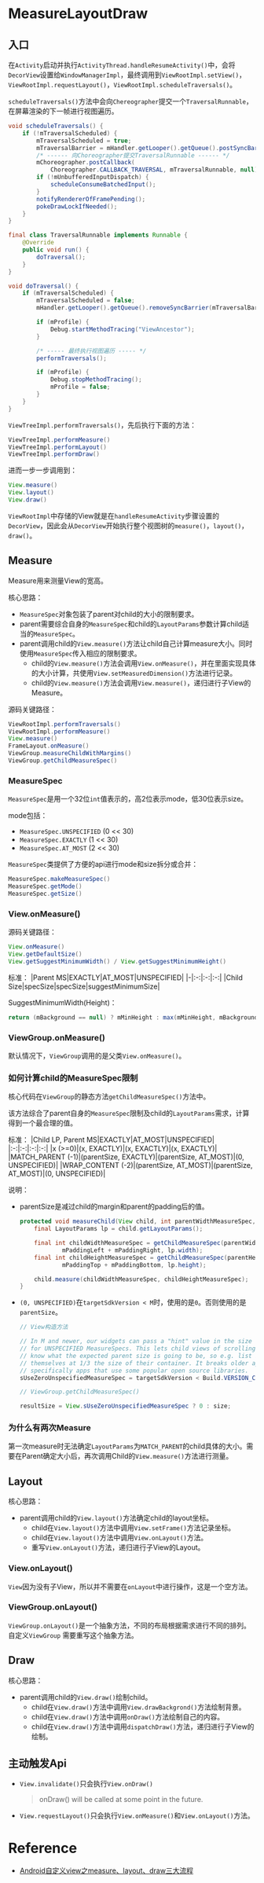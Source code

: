 # MeasureLayoutDraw

## 入口

在`Activity`启动并执行`ActivityThread.handleResumeActivity()`中，会将`DecorView`设置给`WindowManagerImpl`，最终调用到`ViewRootImpl.setView()`，`ViewRootImpl.requestLayout()`，`ViewRootImpl.scheduleTraversals()`。

`scheduleTraversals()`方法中会向`Chereographer`提交一个`TraversalRunnable`，在屏幕渲染的下一帧进行视图遍历。

```java
void scheduleTraversals() {
    if (!mTraversalScheduled) {
        mTraversalScheduled = true;
        mTraversalBarrier = mHandler.getLooper().getQueue().postSyncBarrier();
        /* ------ 向Choreographer提交TraversalRunnable ------ */
        mChoreographer.postCallback(
            Choreographer.CALLBACK_TRAVERSAL, mTraversalRunnable, null);
        if (!mUnbufferedInputDispatch) {
            scheduleConsumeBatchedInput();
        }
        notifyRendererOfFramePending();
        pokeDrawLockIfNeeded();
    }
}

final class TraversalRunnable implements Runnable {
    @Override
    public void run() {
        doTraversal();
    }
}

void doTraversal() {
    if (mTraversalScheduled) {
        mTraversalScheduled = false;
        mHandler.getLooper().getQueue().removeSyncBarrier(mTraversalBarrier);

        if (mProfile) {
            Debug.startMethodTracing("ViewAncestor");
        }

        /* ----- 最终执行视图遍历 ----- */
        performTraversals();

        if (mProfile) {
            Debug.stopMethodTracing();
            mProfile = false;
        }
    }
}
```

`ViewTreeImpl.performTraversals()`，先后执行下面的方法：

```java
ViewTreeImpl.performMeasure()
ViewTreeImpl.performLayout()
ViewTreeImpl.performDraw()
```
进而一步一步调用到：
```java
View.measure()
View.layout()
View.draw()
```

`ViewRootImpl`中存储的View就是在`handleResumeActivity`步骤设置的`DecorView`，因此会从`DecorView`开始执行整个视图树的`measure()`，`layout()`，`draw()`。



## Measure

Measure用来测量View的宽高。

核心思路：

* `MeasureSpec`对象包装了parent对child的大小的限制要求。
* parent需要综合自身的`MeasureSpec`和child的`LayoutParams`参数计算child适当的`MeasureSpec`。
* parent调用child的`View.measure()`方法让child自己计算measure大小。同时使用`MeasureSpec`传入相应的限制要求。
    * child的`View.measure()`方法会调用`View.onMeasure()`，并在里面实现具体的大小计算，共使用`View.setMeasuredDimension()`方法进行记录。
    * child的`View.measure()`方法会调用`View.measure()`，递归进行子View的Measure。

源码关键路径：
```java
ViewRootImpl.performTraversals()
ViewRootImpl.performMeasure()
View.measure()
FrameLayout.onMeasure()
ViewGroup.measureChildWithMargins()
ViewGroup.getChildMeasureSpec()
```

### MeasureSpec
`MeasureSpec`是用一个32位`int`值表示的，高2位表示mode，低30位表示size。

mode包括：

* `MeasureSpec.UNSPECIFIED` (0 << 30)
* `MeasureSpec.EXACTLY` (1 << 30)
* `MeasureSpec.AT_MOST` (2 << 30)

`MeasureSpec`类提供了方便的api进行mode和size拆分或合并：

```java
MeasureSpec.makeMeasureSpec()
MeasureSpec.getMode()
MeasureSpec.getSize()
```

### View.onMeasure()
源码关键路径：
```java
View.onMeasure()
View.getDefaultSize()
View.getSuggestMinimumWidth() / View.getSuggestMinimumHeight()
```

标准：
|Parent MS|EXACTLY|AT_MOST|UNSPECIFIED|
|-|:-:|:-:|:-:|
|Child Size|specSize|specSize|suggestMinimumSize|

SuggestMinimumWidth(Height)：
```java
return (mBackground == null) ? mMinHeight : max(mMinHeight, mBackground.getMinimumHeight());
```

### ViewGroup.onMeasure()
默认情况下，`ViewGroup`调用的是父类`View.onMeasure()`。

### 如何计算child的MeasureSpec限制
核心代码在`ViewGroup`的静态方法`getChildMeasureSpec()`方法中。

该方法综合了parent自身的`MeasureSpec`限制及child的`LayoutParams`需求，计算得到一个最合理的值。

标准：
|Child LP, Parent MS|EXACTLY|AT_MOST|UNSPECIFIED|
|:-:|:-:|:-:|:-:|
|x (>=0)|(x, EXACTLY)|(x, EXACTLY)|(x, EXACTLY)|
|MATCH_PARENT (-1)|(parentSize, EXACTLY)|(parentSize, AT_MOST)|(0, UNSPECIFIED)|
|WRAP_CONTENT (-2)|(parentSize, AT_MOST)|(parentSize, AT_MOST)|(0, UNSPECIFIED)|

说明：
* parentSize是减过child的margin和parent的padding后的值。
    ```java
    protected void measureChild(View child, int parentWidthMeasureSpec, int parentHeightMeasureSpec) {
        final LayoutParams lp = child.getLayoutParams();

        final int childWidthMeasureSpec = getChildMeasureSpec(parentWidthMeasureSpec,
                mPaddingLeft + mPaddingRight, lp.width);
        final int childHeightMeasureSpec = getChildMeasureSpec(parentHeightMeasureSpec,
                mPaddingTop + mPaddingBottom, lp.height);

        child.measure(childWidthMeasureSpec, childHeightMeasureSpec);
    }
    ```
* `(0, UNSPECIFIED)`在`targetSdkVersion < M`时，使用的是`0`。否则使用的是`parentSize`。
    ```java
    // View构造方法

    // In M and newer, our widgets can pass a "hint" value in the size
    // for UNSPECIFIED MeasureSpecs. This lets child views of scrolling containers
    // know what the expected parent size is going to be, so e.g. list items can size
    // themselves at 1/3 the size of their container. It breaks older apps though,
    // specifically apps that use some popular open source libraries.
    sUseZeroUnspecifiedMeasureSpec = targetSdkVersion < Build.VERSION_CODES.M;
    ```
    ```java
    // ViewGroup.getChildMeasureSpec()

    resultSize = View.sUseZeroUnspecifiedMeasureSpec ? 0 : size;
    ```

### 为什么有两次Measure
第一次measure时无法确定`LayoutParams`为`MATCH_PARENT`的child具体的大小。需要在Parent确定大小后，再次调用Child的`View.measure()`方法进行测量。



## Layout

核心思路：
* parent调用child的`View.layout()`方法确定child的layout坐标。
    * child在`View.layout()`方法中调用`View.setFrame()`方法记录坐标。
    * child在`View.layout()`方法中调用`View.onLayout()`方法。
    * 重写`View.onLayout()`方法，递归进行子View的Layout。

### View.onLayout()

`View`因为没有子View，所以并不需要在`onLayout`中进行操作，这是一个空方法。

### ViewGroup.onLayout()

`ViewGroup.onLayout()`是一个抽象方法，不同的布局根据需求进行不同的排列。自定义`ViewGroup` 需要重写这个抽象方法。



## Draw

核心思路：
* parent调用child的`View.draw()`绘制child。
    * child在`View.draw()`方法中调用`View.drawBackgrond()`方法绘制背景。
    * child在`View.draw()`方法中调用`onDraw()`方法绘制自己的内容。
    * child在`View.draw()`方法中调用`dispatchDraw()`方法，递归进行子View的绘制。



## 主动触发Api

* `View.invalidate()`只会执行`View.onDraw()`
    
    > onDraw() will be called at some point in the future.
* `View.requestLayout()`只会执行`View.onMeasure()`和`View.onLayout()`方法。



# Reference

* [Android自定义view之measure、layout、draw三大流程](https://blog.csdn.net/zuguorui/article/details/70160323)

